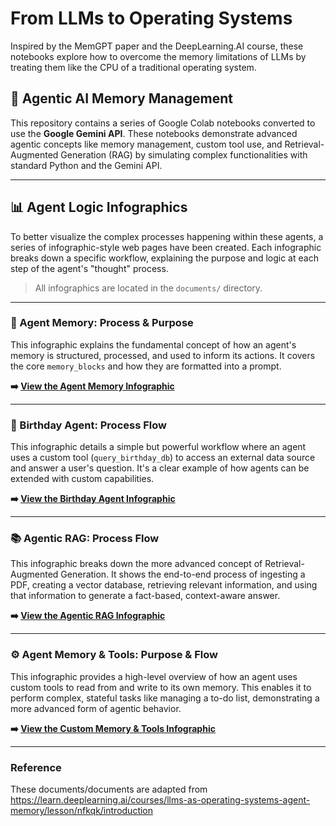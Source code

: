 # From LLMs to Operating Systems
Inspired by the MemGPT paper and the DeepLearning.AI course, these notebooks explore how to overcome the memory limitations of LLMs by treating them like the CPU of a traditional operating system.

## 🤖 Agentic AI Memory Management 

This repository contains a series of Google Colab notebooks converted to use the **Google Gemini API**. These notebooks demonstrate advanced agentic concepts like memory management, custom tool use, and Retrieval-Augmented Generation (RAG) by simulating complex functionalities with standard Python and the Gemini API.

---

## 📊 Agent Logic Infographics

To better visualize the complex processes happening within these agents, a series of infographic-style web pages have been created. Each infographic breaks down a specific workflow, explaining the purpose and logic at each step of the agent's "thought" process.

> All infographics are located in the `documents/` directory.

---

### **🧠 Agent Memory: Process & Purpose**

This infographic explains the fundamental concept of how an agent's memory is structured, processed, and used to inform its actions. It covers the core `memory_blocks` and how they are formatted into a prompt.

**➡️ [View the Agent Memory Infographic](./documents/3-memory.html)**

---

### **🎂 Birthday Agent: Process Flow**

This infographic details a simple but powerful workflow where an agent uses a custom tool (`query_birthday_db`) to access an external data source and answer a user's question. It's a clear example of how agents can be extended with custom capabilities.

**➡️ [View the Birthday Agent Infographic](./documents/5-Orchestrating_agents.html)**

---

### **📚 Agentic RAG: Process Flow**

This infographic breaks down the more advanced concept of Retrieval-Augmented Generation. It shows the end-to-end process of ingesting a PDF, creating a vector database, retrieving relevant information, and using that information to generate a fact-based, context-aware answer.

**➡️ [View the Agentic RAG Infographic](./documents/4-agentic-RAG-memory.html)**

---

### **⚙️ Agent Memory & Tools: Purpose & Flow**

This infographic provides a high-level overview of how an agent uses custom tools to read from and write to its own memory. This enables it to perform complex, stateful tasks like managing a to-do list, demonstrating a more advanced form of agentic behavior.

**➡️ [View the Custom Memory & Tools Infographic](./documents/3-memory.html)**

---

### Reference 
These documents/documents are adapted from https://learn.deeplearning.ai/courses/llms-as-operating-systems-agent-memory/lesson/nfkqk/introduction 